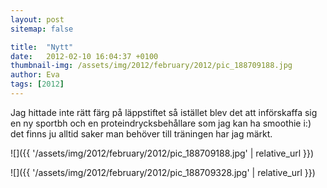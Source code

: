 ```yaml
---
layout: post
sitemap: false

title:  "Nytt"
date:   2012-02-10 16:04:37 +0100
thumbnail-img: /assets/img/2012/february/2012/pic_188709188.jpg
author: Eva
tags: [2012]
---
```


Jag hittade inte rätt färg på läppstiftet så istället blev det att införskaffa sig en ny sportbh och en proteindrycksbehållare som jag kan ha smoothie i:) det finns ju alltid saker man behöver till träningen har jag märkt.

![]({{ '/assets/img/2012/february/2012/pic_188709188.jpg'  | relative_url }})

![]({{ '/assets/img/2012/february/2012/pic_188709328.jpg'  | relative_url }})

